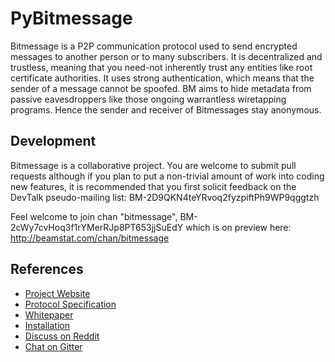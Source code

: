 PyBitmessage
============

Bitmessage is a P2P communication protocol used to send encrypted messages to
another person or to many subscribers. It is decentralized and trustless,
meaning that you need-not inherently trust any entities like root certificate
authorities. It uses strong authentication, which means that the sender of a
message cannot be spoofed. BM aims to hide metadata from passive eavesdroppers 
like those ongoing warrantless wiretapping programs. Hence the sender and receiver 
of Bitmessages stay anonymous.


Development
----------
Bitmessage is a collaborative project. You are welcome to submit pull requests 
although if you plan to put a non-trivial amount of work into coding new
features, it is recommended that you first solicit feedback on the DevTalk
pseudo-mailing list:
BM-2D9QKN4teYRvoq2fyzpiftPh9WP9qggtzh

Feel welcome to join chan "bitmessage", BM-2cWy7cvHoq3f1rYMerRJp8PT653jjSuEdY 
which is on preview here: http://beamstat.com/chan/bitmessage

References
----------
* [Project Website](https://bitmessage.org)
* [Protocol Specification](https://bitmessage.org/wiki/Protocol_specification)
* [Whitepaper](https://bitmessage.org/bitmessage.pdf)
* [Installation](https://bitmessage.org/wiki/Compiling_instructions)
* [Discuss on Reddit](https://www.reddit.com/r/bitmessage)
* [Chat on Gitter](https://gitter.im/Bitmessage/PyBitmessage)
